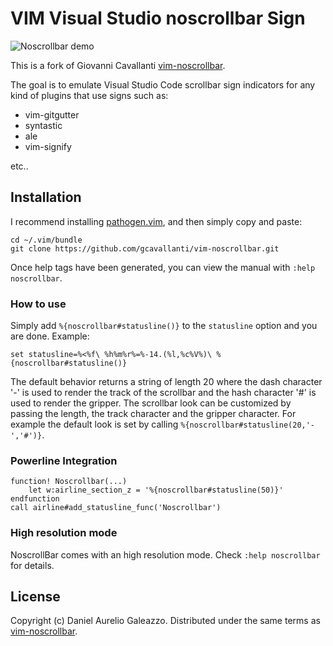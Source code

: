 # VIM Visual Studio noscrollbar Sign

![Noscrollbar demo](https://dgaleazzo.github.io/vim-vs-noscrollbar-sign/noscrollbar.gif)

This is a fork of Giovanni Cavallanti [vim-noscrollbar](https://github.com/gcavallanti/vim-noscrollbar).

The goal is to emulate Visual Studio Code scrollbar sign indicators for any
kind of plugins that use signs such as:
- vim-gitgutter
- syntastic
- ale
- vim-signify

etc..

## Installation

I recommend installing [pathogen.vim](https://github.com/tpope/vim-pathogen), and
then simply copy and paste:

    cd ~/.vim/bundle
    git clone https://github.com/gcavallanti/vim-noscrollbar.git

Once help tags have been generated, you can view the manual with
`:help noscrollbar`.

### How to use

Simply add `%{noscrollbar#statusline()}` to the `statusline` option and you are
done. Example:

    set statusline=%<%f\ %h%m%r%=%-14.(%l,%c%V%)\ %{noscrollbar#statusline()}

The default behavior returns a string of length 20 where the dash character '-'
is used to render the track of the scrollbar and the hash character '#' is used
to render the gripper.  The scrollbar look can be customized by passing the
length, the track character and the gripper character. For example the default
look is set by calling `%{noscrollbar#statusline(20,'-','#')}`.

### Powerline Integration

    function! Noscrollbar(...)
        let w:airline_section_z = '%{noscrollbar#statusline(50)}'
    endfunction
    call airline#add_statusline_func('Noscrollbar')

### High resolution mode

NoscrollBar comes with an high resolution mode.  Check `:help noscrollbar`
for details. 

## License

Copyright (c) Daniel Aurelio Galeazzo. Distributed under the same terms as [vim-noscrollbar](https://github.com/gcavallanti/vim-noscrollbar).

